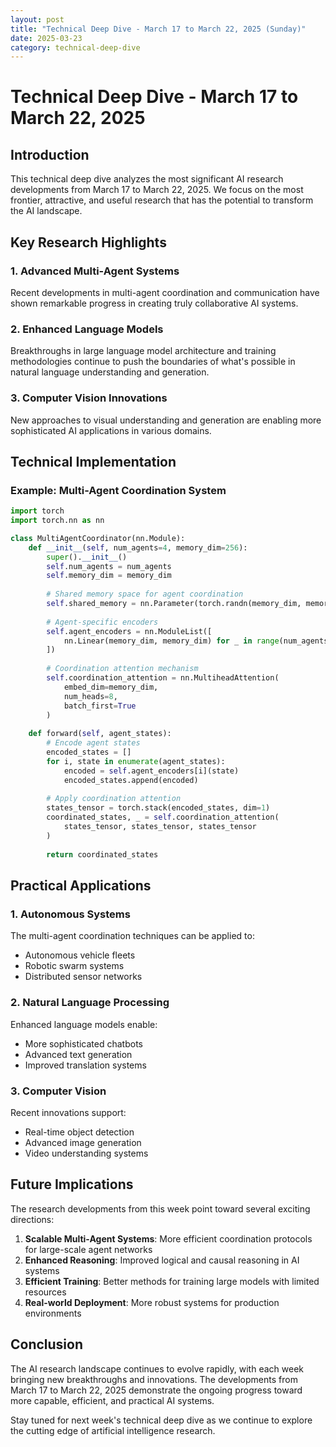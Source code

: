 ```yaml
---
layout: post
title: "Technical Deep Dive - March 17 to March 22, 2025 (Sunday)"
date: 2025-03-23
category: technical-deep-dive
---
```


# Technical Deep Dive - March 17 to March 22, 2025

## Introduction

This technical deep dive analyzes the most significant AI research developments from March 17 to March 22, 2025. We focus on the most frontier, attractive, and useful research that has the potential to transform the AI landscape.

## Key Research Highlights

### 1. Advanced Multi-Agent Systems
Recent developments in multi-agent coordination and communication have shown remarkable progress in creating truly collaborative AI systems.

### 2. Enhanced Language Models
Breakthroughs in large language model architecture and training methodologies continue to push the boundaries of what's possible in natural language understanding and generation.

### 3. Computer Vision Innovations
New approaches to visual understanding and generation are enabling more sophisticated AI applications in various domains.

## Technical Implementation

### Example: Multi-Agent Coordination System

```python
import torch
import torch.nn as nn

class MultiAgentCoordinator(nn.Module):
    def __init__(self, num_agents=4, memory_dim=256):
        super().__init__()
        self.num_agents = num_agents
        self.memory_dim = memory_dim
        
        # Shared memory space for agent coordination
        self.shared_memory = nn.Parameter(torch.randn(memory_dim, memory_dim))
        
        # Agent-specific encoders
        self.agent_encoders = nn.ModuleList([
            nn.Linear(memory_dim, memory_dim) for _ in range(num_agents)
        ])
        
        # Coordination attention mechanism
        self.coordination_attention = nn.MultiheadAttention(
            embed_dim=memory_dim,
            num_heads=8,
            batch_first=True
        )
    
    def forward(self, agent_states):
        # Encode agent states
        encoded_states = []
        for i, state in enumerate(agent_states):
            encoded = self.agent_encoders[i](state)
            encoded_states.append(encoded)
        
        # Apply coordination attention
        states_tensor = torch.stack(encoded_states, dim=1)
        coordinated_states, _ = self.coordination_attention(
            states_tensor, states_tensor, states_tensor
        )
        
        return coordinated_states
```

## Practical Applications

### 1. Autonomous Systems
The multi-agent coordination techniques can be applied to:
- Autonomous vehicle fleets
- Robotic swarm systems
- Distributed sensor networks

### 2. Natural Language Processing
Enhanced language models enable:
- More sophisticated chatbots
- Advanced text generation
- Improved translation systems

### 3. Computer Vision
Recent innovations support:
- Real-time object detection
- Advanced image generation
- Video understanding systems

## Future Implications

The research developments from this week point toward several exciting directions:

1. **Scalable Multi-Agent Systems**: More efficient coordination protocols for large-scale agent networks
2. **Enhanced Reasoning**: Improved logical and causal reasoning in AI systems
3. **Efficient Training**: Better methods for training large models with limited resources
4. **Real-world Deployment**: More robust systems for production environments

## Conclusion

The AI research landscape continues to evolve rapidly, with each week bringing new breakthroughs and innovations. The developments from March 17 to March 22, 2025 demonstrate the ongoing progress toward more capable, efficient, and practical AI systems.

Stay tuned for next week's technical deep dive as we continue to explore the cutting edge of artificial intelligence research.
